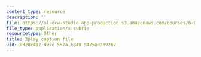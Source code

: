```yaml
---
content_type: resource
description: ''
file: https://ol-ocw-studio-app-production.s3.amazonaws.com/courses/6-046j-design-and-analysis-of-algorithms-spring-2015/0320c487d92e557ab8499475a32a9267_hmReJCupbNU.vtt
file_type: application/x-subrip
resourcetype: Other
title: 3play caption file
uid: 0320c487-d92e-557a-b849-9475a32a9267
---
```

